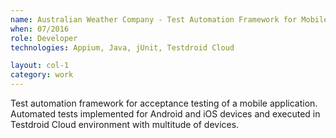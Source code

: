 ```yaml
---
name: Australian Weather Company - Test Automation Framework for Mobile App
when: 07/2016
role: Developer
technologies: Appium, Java, jUnit, Testdroid Cloud

layout: col-1
category: work
---
```


Test automation framework for acceptance testing of a mobile application. Automated tests implemented for Android and iOS devices and executed in Testdroid Cloud environment with multitude of devices.
